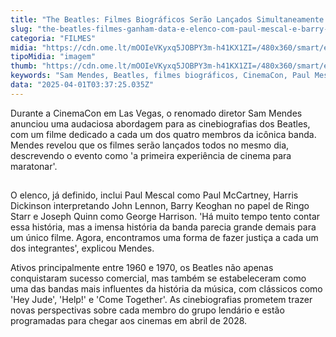 ```yaml
---
title: "The Beatles: Filmes Biográficos Serão Lançados Simultaneamente com Elenco Estelar Incluindo Paul Mescal e Barry Keoghan"
slug: "the-beatles-filmes-ganham-data-e-elenco-com-paul-mescal-e-barry-keoghan"
categoria: "FILMES"
midia: "https://cdn.ome.lt/mOOIeVKyxq5JOBPY3m-h41KX1ZI=/480x360/smart/extras/conteudos/beatles-cinebiografia-elenco.png"
tipoMidia: "imagem"
thumb: "https://cdn.ome.lt/mOOIeVKyxq5JOBPY3m-h41KX1ZI=/480x360/smart/extras/conteudos/beatles-cinebiografia-elenco.png"
keywords: "Sam Mendes, Beatles, filmes biográficos, CinemaCon, Paul Mescal, Barry Keoghan"
data: "2025-04-01T03:37:25.035Z"
---
```


Durante a CinemaCon em Las Vegas, o renomado diretor Sam Mendes anunciou uma audaciosa abordagem para as cinebiografias dos Beatles, com um filme dedicado a cada um dos quatro membros da icônica banda. Mendes revelou que os filmes serão lançados todos no mesmo dia, descrevendo o evento como 'a primeira experiência de cinema para maratonar'.

![Imagem da notícia](data:image/png;base64,iVBORw0KGgoAAAANSUhEUgAAAAEAAAABCAQAAAC1HAwCAAAAC0lEQVR42mNkYAAAAAYAAjCB0C8AAAAASUVORK5CYII=)

O elenco, já definido, inclui Paul Mescal como Paul McCartney, Harris Dickinson interpretando John Lennon, Barry Keoghan no papel de Ringo Starr e Joseph Quinn como George Harrison. 'Há muito tempo tento contar essa história, mas a imensa história da banda parecia grande demais para um único filme. Agora, encontramos uma forma de fazer justiça a cada um dos integrantes', explicou Mendes.

Ativos principalmente entre 1960 e 1970, os Beatles não apenas conquistaram sucesso comercial, mas também se estabeleceram como uma das bandas mais influentes da história da música, com clássicos como 'Hey Jude', 'Help!' e 'Come Together'. As cinebiografias prometem trazer novas perspectivas sobre cada membro do grupo lendário e estão programadas para chegar aos cinemas em abril de 2028.